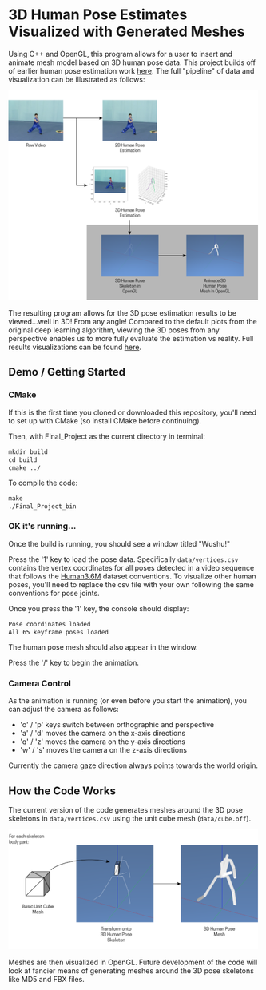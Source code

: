 # 3D Human Pose Estimates Visualized with Generated Meshes

Using C++ and OpenGL, this program allows for a user to insert and animate mesh model based on 3D human pose data. This project builds off of earlier human pose estimation work [here](https://github.com/holistudio/nomocap). The full "pipeline" of data and visualization can be illustrated as follows:

<img src="img/pipeline-01.png" width="500">

The resulting program allows for the 3D pose estimation results to be viewed...well in 3D! From any angle! Compared to the default plots from the original deep learning algorithm, viewing the 3D poses from any perspective enables us to more fully evaluate the estimation vs reality. Full results visualizations can be found [here](https://vimeo.com/380161358).

## Demo / Getting Started

### CMake

If this is the first time you cloned or downloaded this repository, you'll need to set up with CMake (so install CMake before continuing).

Then, with Final_Project as the current directory in terminal:

```
mkdir build
cd build
cmake ../
```

To compile the code:
```
make
./Final_Project_bin
```

### OK it's running...

Once the build is running, you should see a window titled "Wushu!"

Press the '1' key to load the pose data. Specifically `data/vertices.csv` contains the vertex coordinates for all poses detected in a video sequence that follows the [Human3.6M](http://vision.imar.ro/human3.6m/description.php) dataset conventions. To visualize other human poses, you'll need to replace the csv file with your own following the same conventions for pose joints.

Once you press the '1' key, the console should display:
```
Pose coordinates loaded
All 65 keyframe poses loaded
```
The human pose mesh should also appear in the window.

Press the '/' key to begin the animation.

### Camera Control

As the animation is running (or even before you start the animation), you can adjust the camera as follows:

 - 'o' / 'p' keys switch between orthographic and perspective
 - 'a' / 'd' moves the camera on the x-axis directions
 - 'q' / 'z' moves the camera on the y-axis directions
 - 'w' / 's' moves the camera on the z-axis directions

Currently the camera gaze direction always points towards the world origin.

## How the Code Works

The current version of the code generates meshes around the 3D pose skeletons in `data/vertices.csv` using the unit cube mesh (`data/cube.off`).

<img src="img/mesh_make-01.png" width="500">

Meshes are then visualized in OpenGL. Future development of the code will look at fancier means of generating meshes around the 3D pose skeletons like MD5 and FBX files.
